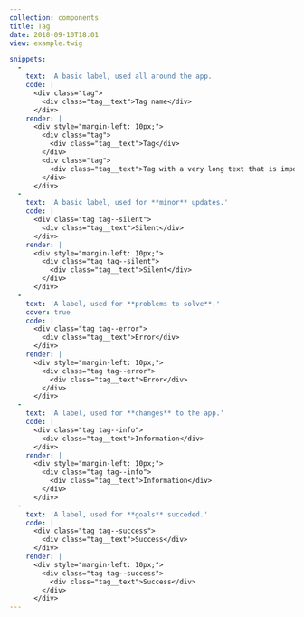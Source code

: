 ```yaml
---
collection: components
title: Tag
date: 2018-09-10T18:01
view: example.twig

snippets:
  -
    text: 'A basic label, used all around the app.'
    code: |
      <div class="tag">
        <div class="tag__text">Tag name</div>
      </div>
    render: |
      <div style="margin-left: 10px;">
        <div class="tag">
          <div class="tag__text">Tag</div>
        </div>
        <div class="tag">
          <div class="tag__text">Tag with a very long text that is impossible to read</div>
        </div>
      </div>
  -
    text: 'A basic label, used for **minor** updates.'
    code: |
      <div class="tag tag--silent">
        <div class="tag__text">Silent</div>
      </div>
    render: |
      <div style="margin-left: 10px;">
        <div class="tag tag--silent">
          <div class="tag__text">Silent</div>
        </div>
      </div>
  -
    text: 'A label, used for **problems to solve**.'
    cover: true
    code: |
      <div class="tag tag--error">
        <div class="tag__text">Error</div>
      </div>
    render: |
      <div style="margin-left: 10px;">
        <div class="tag tag--error">
          <div class="tag__text">Error</div>
        </div>
      </div>
  -
    text: 'A label, used for **changes** to the app.'
    code: |
      <div class="tag tag--info">
        <div class="tag__text">Information</div>
      </div>
    render: |
      <div style="margin-left: 10px;">
        <div class="tag tag--info">
          <div class="tag__text">Information</div>
        </div>
      </div>
  -
    text: 'A label, used for **goals** succeded.'
    code: |
      <div class="tag tag--success">
        <div class="tag__text">Success</div>
      </div>
    render: |
      <div style="margin-left: 10px;">
        <div class="tag tag--success">
          <div class="tag__text">Success</div>
        </div>
      </div>
---
```

